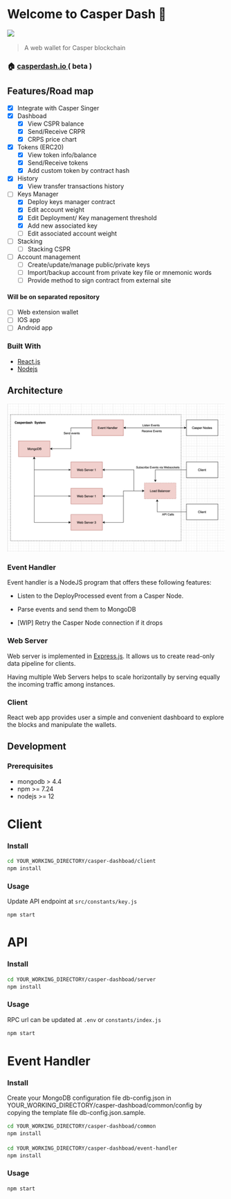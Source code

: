 # Welcome to Casper Dash 👋

![](https://i.imgur.com/S9p3Aob.png)

> A web wallet for Casper blockchain

### 🏠 [casperdash.io ](casperdash.io) ( beta )

## Features/Road map

-   [x] Integrate with Casper Singer
-   [x] Dashboad
    -   [x] View CSPR balance
    -   [x] Send/Receive CRPR
    -   [x] CRPS price chart
-   [x] Tokens (ERC20)
    -   [x] View token info/balance
    -   [x] Send/Receive tokens
    -   [x] Add custom token by contract hash
-   [x] History
    -   [x] View transfer transactions history
-   [ ] Keys Manager
    -   [x] Deploy keys manager contract
    -   [x] Edit account weight
    -   [x] Edit Deployment/ Key management threshold
    -   [x] Add new associated key
    -   [ ] Edit associated account weight
-   [ ] Stacking
    -   [ ] Stacking CSPR
-   [ ] Account management
    -   [ ] Create/update/manage public/private keys
    -   [ ] Import/backup account from private key file or mnemonic words
    -   [ ] Provide method to sign contract from external site

#### Will be on separated repository

-   [ ] Web extension wallet
-   [ ] IOS app
-   [ ] Android app

### Built With

-   [React.js](https://reactjs.org/)
-   [Nodejs](https://nodejs.org/)

## Architecture

![Casperdash architecture view](/doc/assets/architecture.png)

### Event Handler

Event handler is a NodeJS program that offers these following features:

-   Listen to the DeployProcessed event from a Casper Node.

-   Parse events and send them to MongoDB

-   [WIP] Retry the Casper Node connection if it drops

### Web Server

Web server is implemented in [Express.js](https://expressjs.com/). It allows us to create read-only data pipeline for clients.

Having multiple Web Servers helps to scale horizontally by serving equally the incoming traffic among instances.

### Client

React web app provides user a simple and convenient dashboard to explore the blocks and manipulate the wallets.

<!-- GETTING STARTED -->

## Development

### Prerequisites

-   mongodb > 4.4
-   npm >= 7.24
-   nodejs >= 12

# Client

### Install

```sh
cd YOUR_WORKING_DIRECTORY/casper-dashboad/client
npm install
```

### Usage

Update API endpoint at `src/constants/key.js`

```shell
npm start
```

# API

### Install

```sh
cd YOUR_WORKING_DIRECTORY/casper-dashboad/server
npm install
```

### Usage

RPC url can be updated at `.env` or `constants/index.js`

```sh
npm start
```

# Event Handler

### Install

Create your MongoDB configuration file db-config.json in YOUR_WORKING_DIRECTORY/casper-dashboad/common/config by copying the template file db-config.json.sample.

```sh
cd YOUR_WORKING_DIRECTORY/casper-dashboad/common
npm install

cd YOUR_WORKING_DIRECTORY/casper-dashboad/event-handler
npm install

```

### Usage

```sh
npm start

```
